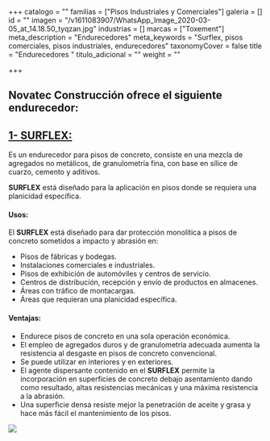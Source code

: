 +++
catalogo = ""
familias = ["Pisos Industriales y Comerciales"]
galeria = []
id = ""
imagen = "/v1611083907/WhatsApp_Image_2020-03-05_at_14.18.50_tyqzan.jpg"
industrias = []
marcas = ["Toxement"]
meta_description = "Endurecedores"
meta_keywords = "Surflex, pisos comerciales, pisos industriales, endurecedores"
taxonomyCover = false
title = "Endurecedores "
titulo_adicional = ""
weight = ""

+++
## Novatec Construcción ofrece el siguiente endurecedor:

## [**1- SURFLEX:**](https://www.toxement.com.co/productos/portafolio/pisos-industriales-y-comerciales/endurecedores-siliceos/?prodId=1544)

Es un endurecedor para pisos de concreto, consiste en una mezcla de agregados no metálicos, de granulometría fina, con base en sílice de cuarzo, cemento y aditivos.

**SURFLEX** está diseñado para la aplicación en pisos donde se requiera una planicidad específica.

#### **Usos:**

El **SURFLEX** está diseñado para dar protección monolítica a pisos de concreto sometidos a impacto y abrasión en:

* Pisos de fábricas y bodegas.
* Instalaciones comerciales e industriales.
* Pisos de exhibición de automóviles y centros de servicio.
* Centros de distribución, recepción y envío de productos en almacenes.
* Áreas con tráfico de montacargas.
* Áreas que requieran una planicidad específica.

#### **Ventajas:**

* Endurece pisos de concreto en una sola operación económica.
* El empleo de agregados duros y de granulometría adecuada aumenta la resistencia al desgaste en pisos de concreto convencional.
* Se puede utilizar en interiores y en exteriores.
* El agente dispersante contenido en el **SURFLEX** permite la incorporación en superficies de concreto debajo asentamiento dando como resultado, altas resistencias mecánicas y una máxima resistencia a la abrasión.
* Una superficie densa resiste mejor la penetración de aceite y grasa y hace más fácil el mantenimiento de los pisos.

![](https://res.cloudinary.com/drnun7bay/image/upload/v1611083222/surflex_2_jnt8hi.jpg)